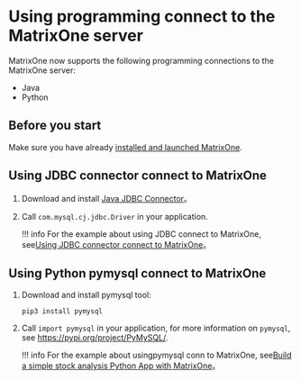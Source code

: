 # Using programming connect to the MatrixOne server

MatrixOne now supports the following programming connections to the MatrixOne server:

- Java
- Python

## Before you start

Make sure you have already [installed and launched MatrixOne](../../Get-Started/install-standalone-matrixone.md).

## Using JDBC connector connect to MatrixOne

1. Download and install [Java JDBC Connector](https://dev.mysql.com/downloads/connector/j/)。

2. Call `com.mysql.cj.jdbc.Driver` in your application.

    !!! info
        For the example about using JDBC connect to MatrixOne, see[Using JDBC connector connect to MatrixOne](../../Tutorial/develop-java-connect-mo.md)。

## Using Python pymysql connect to MatrixOne

1. Download and install pymysql tool:

    ```
    pip3 install pymysql
    ```

2. Call `import pymysql` in your application, for more information on  `pymysql`, see <https://pypi.org/project/PyMySQL/>.

    !!! info
         For the example about usingpymysql conn to MatrixOne, see[Build a simple stock analysis Python App with MatrixOne](../../Tutorial/develop-python-application.md)。

<!--执行py脚本，1. python 脚本。或者是编程环境下，或者是终端，执行python脚本；2. 相应的数据库建表 3. python脚本完成对数据库的执行（操作） python3+python文件名称完成对数据库的操作-->
